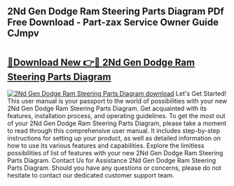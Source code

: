 ## 2Nd Gen Dodge Ram Steering Parts Diagram PDf Free Download - Part-zax Service Owner Guide CJmpv

# <h2><a href="http://dfl9ix.blite.top/?on=2Nd+Gen+Dodge+Ram+Steering+Parts+Diagram">🔗Download New 👉🔴 2Nd Gen Dodge Ram Steering Parts Diagram</a></h2>

[![2Nd Gen Dodge Ram Steering Parts Diagram download](https://i.imgur.com/lujVjoI.png)](http://dfl9ix.blite.top/?on=2Nd+Gen+Dodge+Ram+Steering+Parts+Diagram)
Let's Get Started! This user manual is your passport to the world of possibilities with your new 2Nd Gen Dodge Ram Steering Parts Diagram. Get acquainted with its features, installation process, and operating guidelines. To get the most out of your 2Nd Gen Dodge Ram Steering Parts Diagram, please take a moment to read through this comprehensive user manual. It includes step-by-step instructions for setting up your product, as well as detailed information on how to use its various features and capabilities. Explore the limitless possibilities of list of features with your new 2Nd Gen Dodge Ram Steering Parts Diagram. Contact Us for Assistance 2Nd Gen Dodge Ram Steering Parts Diagram. Should you have any questions or concerns, please do not hesitate to contact our dedicated customer support team.
